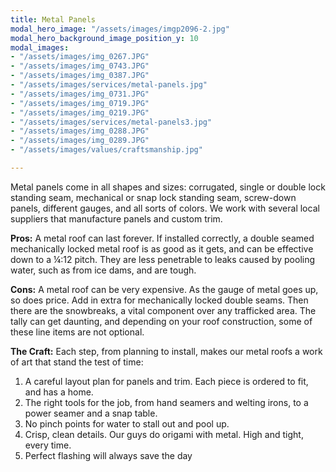 ```yaml
---
title: Metal Panels
modal_hero_image: "/assets/images/imgp2096-2.jpg"
modal_hero_background_image_position_y: 10
modal_images:
- "/assets/images/img_0267.JPG"
- "/assets/images/img_0743.JPG"
- "/assets/images/img_0387.JPG"
- "/assets/images/services/metal-panels.jpg"
- "/assets/images/img_0731.JPG"
- "/assets/images/img_0719.JPG"
- "/assets/images/img_0219.JPG"
- "/assets/images/services/metal-panels3.jpg"
- "/assets/images/img_0288.JPG"
- "/assets/images/img_0289.JPG"
- "/assets/images/values/craftsmanship.jpg"

---
```

Metal panels come in all shapes and sizes: corrugated, single or double lock standing seam, mechanical or snap lock standing seam, screw-down panels, different gauges, and all sorts of colors.  We work with several local suppliers that manufacture panels and custom trim.

**Pros:** A metal roof can last forever.  If installed correctly, a double seamed mechanically locked metal roof is as good as it gets, and can be effective down to a ¼:12 pitch.  They are less penetrable to leaks caused by pooling water, such as from ice dams, and are tough.

**Cons:** A metal roof can be very expensive.  As the gauge of metal goes up, so does price.  Add in extra for mechanically locked double seams.  Then there are the snowbreaks, a vital component over any trafficked area.  The tally can get daunting, and depending on your roof construction, some of these line items are not optional.

**The Craft:**  Each step, from planning to install, makes our metal roofs a work of art that stand the test of time:

1. A careful layout plan for panels and trim.  Each piece is ordered to fit, and has a home.
2. The right tools for the job, from hand seamers and welting irons, to a power seamer and a snap table.
3. No pinch points for water to stall out and pool up.
4. Crisp, clean details.  Our guys do origami with metal.  High and tight, every time.
5. Perfect flashing will always save the day
